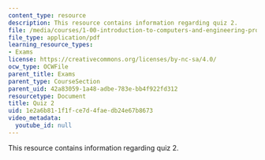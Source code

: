 ```yaml
---
content_type: resource
description: This resource contains information regarding quiz 2.
file: /media/courses/1-00-introduction-to-computers-and-engineering-problem-solving-spring-2012/1e2a6b811f1fce7d4faedb24e67b8673_MIT1_00S12_Quiz2_F08.pdf
file_type: application/pdf
learning_resource_types:
- Exams
license: https://creativecommons.org/licenses/by-nc-sa/4.0/
ocw_type: OCWFile
parent_title: Exams
parent_type: CourseSection
parent_uid: 42a83059-1a48-adbe-783e-bb4f922fd312
resourcetype: Document
title: Quiz 2
uid: 1e2a6b81-1f1f-ce7d-4fae-db24e67b8673
video_metadata:
  youtube_id: null
---
```

This resource contains information regarding quiz 2.